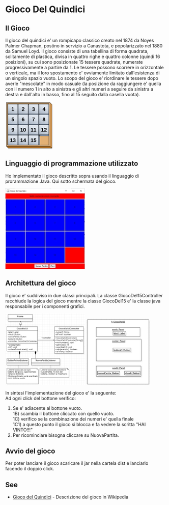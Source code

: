 # Gioco Del Quindici

## Il Gioco

Il gioco del quindici e' un rompicapo classico creato nel 1874 da Noyes Palmer Chapman, postino in servizio a Canastota, e popolarizzato nel 1880 da Samuel Loyd. 
Il gioco consiste di una tabellina di forma quadrata, solitamente di plastica, divisa in quattro righe e quattro colonne (quindi 16 posizioni), su cui sono posizionate 15 tessere quadrate, numerate progressivamente a partire da 1. 
Le tessere possono scorrere in orizzontale o verticale, ma il loro spostamento e' ovviamente limitato dall'esistenza di un singolo spazio vuoto. 
Lo scopo del gioco e' riordinare le tessere dopo averle "mescolate" in modo casuale (la posizione da raggiungere e' quella con il numero 1 in alto a sinistra e gli altri numeri 
a seguire da sinistra a destra e dall'alto in basso, fino al 15 seguito dalla casella vuota).
 
![Gioco Del Quindici risolto](./doc/giocoGelQuindiciWikipedia_risolto.png)

## Linguaggio di programmazione utilizzato

Ho implementato il gioco descritto sopra usando il linguaggio di prorammazione Java. 
Qui sotto schermata del gioco.

![Schermata del Gioco](./doc/schermata-gioco.jpg)

## Architettura del gioco
 
Il gioco e' suddiviso in due classi principali. La classe GiocoDel15Controller racchiude la logica del gioco mentre la classe GiocoDel15 e' la classe java responsabile per i componenti grafici.

![Uml controller](./doc/class-diagram.jpg) ![Front-End layout](./doc/front-end-layout.jpg)
 
In sintesi l'implementazione del gioco e' la seguente:</br>
Ad ogni click del bottone verifico:</br>
1) Se e' adiacente al bottone vuoto.</br>
	1B) scambia il bottone cliccato con quello vuoto.</br>
	1C) verifico se la combinazione dei numeri e' quella finale</br>
		1C1) a questo punto il gioco si blocca e fa vedere la scritta "HAI VINTO!!!"</br>
2) Per ricominciare bisogna cliccare su NuovaPartita.</br>

## Avvio del gioco
Per poter lanciare il gioco scaricare il jar nella cartela dist e lanciarlo facendo il doppio click.

## See 


* [Gioco del Quindici](https://it.wikipedia.org/wiki/Gioco_del_quindici) - Descrizione del gioco in Wikipedia